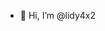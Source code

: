 - 👋 Hi, I’m @lidy4x2

<!---
lidy4x2/lidy4x2 is a ✨ special ✨ repository because its `README.md` (this file) appears on your GitHub profile.
You can click the Preview link to take a look at your changes.
--->
